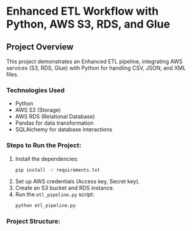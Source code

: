 # Enhanced ETL Workflow with Python, AWS S3, RDS, and Glue

## Project Overview
This project demonstrates an Enhanced ETL pipeline, integrating AWS services (S3, RDS, Glue) with Python for handling CSV, JSON, and XML files.

### Technologies Used
- Python
- AWS S3 (Storage)
- AWS RDS (Relational Database)
- Pandas for data transformation
- SQLAlchemy for database interactions

### Steps to Run the Project:
1. Install the dependencies:
    ```bash
    pip install -r requirements.txt
    ```
2. Set up AWS credentials (Access key, Secret key).
3. Create an S3 bucket and RDS instance.
4. Run the `etl_pipeline.py` script:
    ```bash
    python etl_pipeline.py
    ```

### Project Structure:
